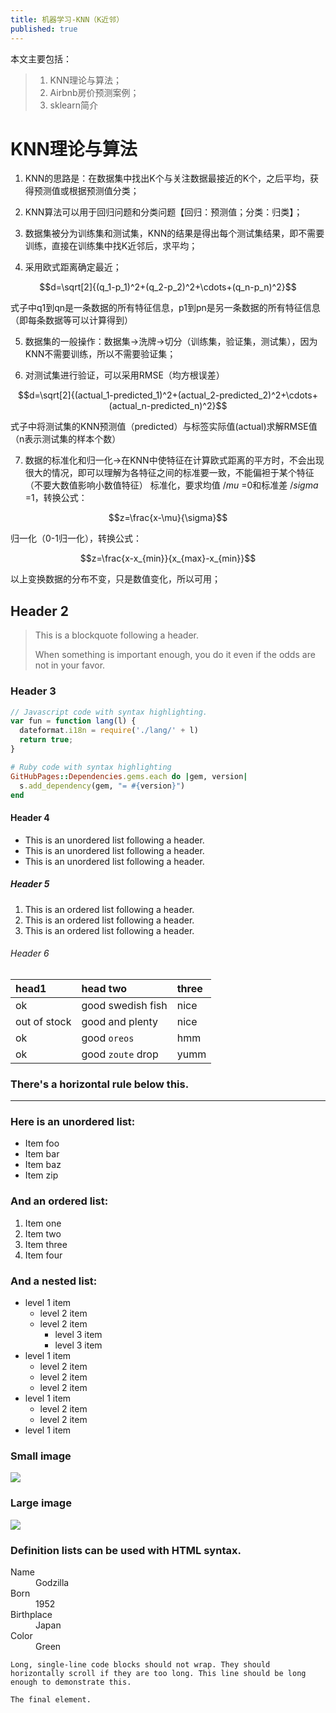 ```yaml
---
title: 机器学习-KNN（K近邻）
published: true
---
```


<script type="text/javascript" src="http://cdn.mathjax.org/mathjax/latest/MathJax.js?config=default"></script>

本文主要包括：
> 1. KNN理论与算法；
> 2. Airbnb房价预测案例；
> 3. sklearn简介

# [](#header-1)KNN理论与算法

1. KNN的思路是：在数据集中找出K个与关注数据最接近的K个，之后平均，获得预测值或根据预测值分类；

2. KNN算法可以用于回归问题和分类问题【回归：预测值；分类：归类】；

3. 数据集被分为训练集和测试集，KNN的结果是得出每个测试集结果，即不需要训练，直接在训练集中找K近邻后，求平均；

4. 采用欧式距离确定最近；

$$d=\sqrt[2]{(q_1-p_1)^2+(q_2-p_2)^2+\cdots+(q_n-p_n)^2}$$

式子中q1到qn是一条数据的所有特征信息，p1到pn是另一条数据的所有特征信息（即每条数据等可以计算得到）

5. 数据集的一般操作：数据集->洗牌->切分（训练集，验证集，测试集），因为KNN不需要训练，所以不需要验证集；

6. 对测试集进行验证，可以采用RMSE（均方根误差）

$$d=\sqrt[2]{(actual_1-predicted_1)^2+(actual_2-predicted_2)^2+\cdots+(actual_n-predicted_n)^2}$$

式子中将测试集的KNN预测值（predicted）与标签实际值(actual)求解RMSE值（n表示测试集的样本个数）

7. 数据的标准化和归一化->在KNN中使特征在计算欧式距离的平方时，不会出现很大的情况，即可以理解为各特征之间的标准要一致，不能偏袒于某个特征（不要大数值影响小数值特征）
标准化，要求均值
$/mu$
=0和标准差
$/sigma$
=1，转换公式：

$$z=\frac{x-\mu}{\sigma}$$

归一化（0-1归一化），转换公式：

$$z=\frac{x-x_{min}}{x_{max}-x_{min}}$$

以上变换数据的分布不变，只是数值变化，所以可用；

## [](#header-2)Header 2

> This is a blockquote following a header.
>
> When something is important enough, you do it even if the odds are not in your favor.

### [](#header-3)Header 3

```js
// Javascript code with syntax highlighting.
var fun = function lang(l) {
  dateformat.i18n = require('./lang/' + l)
  return true;
}
```

```ruby
# Ruby code with syntax highlighting
GitHubPages::Dependencies.gems.each do |gem, version|
  s.add_dependency(gem, "= #{version}")
end
```

#### [](#header-4)Header 4

*   This is an unordered list following a header.
*   This is an unordered list following a header.
*   This is an unordered list following a header.

##### [](#header-5)Header 5

1.  This is an ordered list following a header.
2.  This is an ordered list following a header.
3.  This is an ordered list following a header.

###### [](#header-6)Header 6

| head1        | head two          | three |
|:-------------|:------------------|:------|
| ok           | good swedish fish | nice  |
| out of stock | good and plenty   | nice  |
| ok           | good `oreos`      | hmm   |
| ok           | good `zoute` drop | yumm  |

### There's a horizontal rule below this.

* * *

### Here is an unordered list:

*   Item foo
*   Item bar
*   Item baz
*   Item zip

### And an ordered list:

1.  Item one
1.  Item two
1.  Item three
1.  Item four

### And a nested list:

- level 1 item
  - level 2 item
  - level 2 item
    - level 3 item
    - level 3 item
- level 1 item
  - level 2 item
  - level 2 item
  - level 2 item
- level 1 item
  - level 2 item
  - level 2 item
- level 1 item

### Small image

![](https://assets-cdn.github.com/images/icons/emoji/octocat.png)

### Large image

![](https://guides.github.com/activities/hello-world/branching.png)


### Definition lists can be used with HTML syntax.

<dl>
<dt>Name</dt>
<dd>Godzilla</dd>
<dt>Born</dt>
<dd>1952</dd>
<dt>Birthplace</dt>
<dd>Japan</dd>
<dt>Color</dt>
<dd>Green</dd>
</dl>

```
Long, single-line code blocks should not wrap. They should horizontally scroll if they are too long. This line should be long enough to demonstrate this.
```

```
The final element.
```
